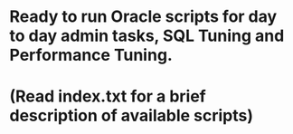 # Ready to run Oracle scripts for day to day admin tasks, SQL Tuning and Performance Tuning.
# (Read index.txt for a brief description of available scripts)
